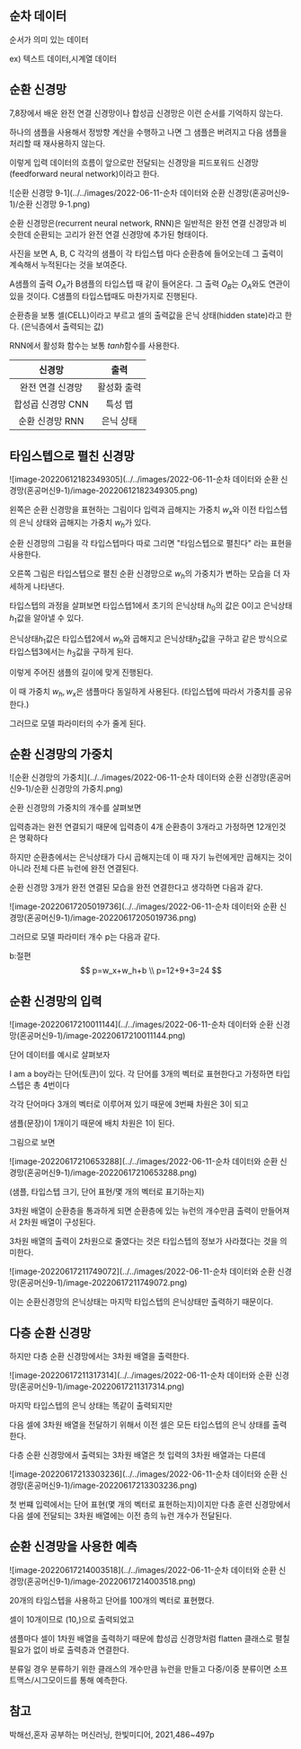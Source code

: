 ## 순차 데이터

순서가 의미 있는 데이터 

ex) 텍스트 데이터,시계열 데이터



## 순환 신경망

7,8장에서 배운 완전 연결 신경망이나 합성곱 신경망은 이런 순서를 기억하지 않는다. 

하나의 샘플을 사용해서 정방향 계산을 수행하고 나면 그 샘플은 버려지고 다음 샘플을 처리할 때 재사용하지 않는다. 

이렇게 입력 데이터의 흐름이 앞으로만 전달되는 신경망을 피드포워드 신경망(feedforward neural network)이라고 한다. 





![순환 신경망 9-1](../../images/2022-06-11-순차 데이터와 순환 신경망(혼공머신9-1)/순환 신경망 9-1.png)



순환 신경망은(recurrent neural network, RNN)은 일반적은 완전 연결 신경망과 비슷한데 순환되는 고리가 완전 연결 신경망에 추가된 형태이다.

사진을 보면 A, B, C 각각의 샘플이 각 타입스텝 마다 순환층에 들어오는데 그 출력이 계속해서 누적된다는 것을 보여준다.

A샘플의 출력 $O_A$가 B샘플의 타입스텝 때 같이 들어온다. 그 출력 $O_B$는 $O_A$와도 연관이 있을 것이다. C샘플의 타입스탭때도 마찬가지로 진행된다.

순환층을 보통 셀(CELL)이라고 부르고 셀의 출력값을 은닉 상태(hidden state)라고 한다. (은닉층에서 출력되는 값)

RNN에서 활성화 함수는 보통  $tanh$함수를 사용한다.



|      신경망       |    출력     |
| :---------------: | :---------: |
| 완전 연결 신경망  | 활성화 출력 |
| 합성곱 신경망 CNN |   특성 맵   |
|  순환 신경망 RNN  |  은닉 상태  |



## 타임스텝으로 펼친 신경망

![image-20220612182349305](../../images/2022-06-11-순차 데이터와 순환 신경망(혼공머신9-1)/image-20220612182349305.png)

 

왼쪽은  순환 신경망을 표현하는 그림이다 입력과 곱해지는 가중치 $w_x$와 이전 타입스텝의 은닉 상태와 곱해지는 가중치 $w_h$가 있다.

순환 신경망의 그림을 각 타입스텝마다 따로 그리면 "타임스텝으로 펼친다" 라는 표현을 사용한다.

오른쪽 그림은 타입스텝으로 펼친 순환 신경망으로 $w_h$의 가중치가 변하는 모습을 더 자세하게 나타낸다.



타입스텝의 과정을 살펴보면 타입스텝1에서 초기의 은닉상태 $h_0$의 값은 0이고 은닉상태 $h_1$값을 알아낼 수 있다.

은닉상태$h_1$값은 타입스텝2에서  $w_h$와 곱해지고 은닉상태$h_2$값을 구하고 같은 방식으로 타입스텝3에서는 $h_3$값을 구하게 된다.

이렇게 주어진 샘플의 길이에 맞게 진행된다.

이 때 가중치 $w_h,w_x$은 샘플마다 동일하게 사용된다. (타입스텝에 따라서 가중치를 공유한다.)

그러므로 모델 파라미터의 수가 줄게 된다.

 

## 순환 신경망의 가중치

![순환 신경망의 가중치](../../images/2022-06-11-순차 데이터와 순환 신경망(혼공머신9-1)/순환 신경망의 가중치.png) 

순환 신경망의 가중치의 개수를 살펴보면 

입력층과는 완전 연결되기 때문에 입력층이 4개 순환층이 3개라고 가정하면 12개인것은 명확하다

하지만 순환층에서는 은닉상태가 다시 곱해지는데 이 때 자기 뉴런에게만 곱해지는 것이 아니라 전체 다른 뉴런에 완전 연결된다. 



순환 신경망 3개가 완전 연결된 모습을 완전 연결한다고 생각하면 다음과 같다.

![image-20220617205019736](../../images/2022-06-11-순차 데이터와 순환 신경망(혼공머신9-1)/image-20220617205019736.png)



그러므로 모델 파라미터 개수 p는 다음과 같다.

b:절편
$$
p=w_x+w_h+b
\\
p=12+9+3=24
$$




## 순환 신경망의 입력

![image-20220617210011144](../../images/2022-06-11-순차 데이터와 순환 신경망(혼공머신9-1)/image-20220617210011144.png)

단어 데이터를 예시로 살펴보자

I am a boy라는 단어(토큰)이 있다. 각 단어를 3개의 벡터로 표현한다고 가정하면 타입스텝은 총 4번이다

 각각 단어마다 3개의 벡터로 이루어져 있기 때문에 3번째 차원은 3이 되고

샘플(문장)이 1개이기 때문에 배치 차원은 1이 된다.



그림으로 보면

![image-20220617210653288](../../images/2022-06-11-순차 데이터와 순환 신경망(혼공머신9-1)/image-20220617210653288.png)

(샘플, 타입스텝 크기, 단어 표현/몇 개의 벡터로 표기하는지)

3차원 배열이 순환층을 통과하게 되면 순환층에 있는 뉴런의 개수만큼 출력이 만들어져서 2차원 배열이 구성된다. 



3차원 배열의 출력이 2차원으로 줄였다는 것은 타입스텝의 정보가 사라졌다는 것을 의미한다.



![image-20220617211749072](../../images/2022-06-11-순차 데이터와 순환 신경망(혼공머신9-1)/image-20220617211749072.png)

이는 순환신경망의 은닉상태는 마지막 타입스텝의 은닉상태만 출력하기 때문이다. 



## 다층 순환 신경망

 하지만 다층 순환 신경망에서는 3차원 배열을 출력한다.

![image-20220617211317314](../../images/2022-06-11-순차 데이터와 순환 신경망(혼공머신9-1)/image-20220617211317314.png)

마지막 타입스텝의 은닉 상태는 똑같이 출력되지만

다음 셀에 3차원 배열을 전달하기 위해서 이전 셀은 모든 타입스텝의 은닉 상태를 출력한다. 

다층 순환 신경망에서 출력되는 3차원 배열은 첫 입력의 3차원 배열과는 다른데

![image-20220617213303236](../../images/2022-06-11-순차 데이터와 순환 신경망(혼공머신9-1)/image-20220617213303236.png)

첫 번쨰 입력에서는 단어 표현(몇 개의 벡터로 표현하는지)이지만 다층 훈련 신경망에서 다음 셀에 전달되는 3차원 배열에는 이전 층의 뉴런 개수가 전달된다.



## 순환 신경망을 사용한 예측



![image-20220617214003518](../../images/2022-06-11-순차 데이터와 순환 신경망(혼공머신9-1)/image-20220617214003518.png)



20개의 타임스텝을 사용하고 단어를 100개의 벡터로 표현했다.

셀이 10개이므로 (10,)으로 출력되었고

샘플마다 셀이 1차원 배열을 출력하기 때문에 합성곱 신경망처럼 flatten  클래스로 펼칠 필요가 없이 바로 출력층과 연결한다.

분류일 경우 분류하기 위한 클래스의 개수만큼 뉴런을 만들고 다중/이중 분류이면  소프트맥스/시그모이드를 통해 예측한다.



## 참고

박해선,혼자 공부하는 머신러닝, 한빛미디어, 2021,486~497p
